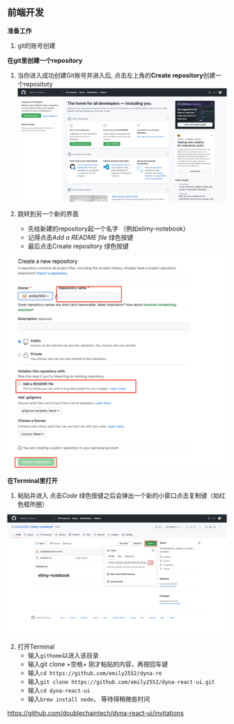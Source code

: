 
## 前端开发 ##

**准备工作**

1. git的账号创建  



**在git里创建一个repository**

1. 当你进入成功创建Git账号并进入后, 点击左上角的**Create repository**创建一个repositoty
![](images/RC-1.png)

2. 跳转到另一个新的界面  
    + 先给新建的repository起一个名字 （例如elimy-notebook） 
    + 记得点击*Add a README file* 绿色按键 
    + 最后点击Create repository  绿色按键   
    
![](images/RC-2.png)




**在Terminal里打开**

1. 粘贴并进入
    点击*Code* 绿色按键之后会弹出一个新的小窗口点击复制键（如红色框所圈） 
    
![](images/RC-3.png)


2. 打开Terminal
    + 输入`githome`以进入该目录
    + 输入git clone +空格+ 刚才粘贴的内容，再按回车键
    + 输入`cd https://github.com/emily2552/dyna-re`
    + 输入`git clone https://github.com/emily2552/dyna-react-ui.git`
    + 输入`cd dyna-react-ui`
    + 输入`brew install node`， 等待得稍微些时间
    
    
https://github.com/doublechaintech/dyna-react-ui/invitations